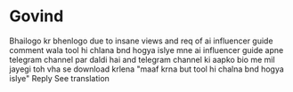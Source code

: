 # Govind
Bhailogo kr bhenlogo due to insane views and req of ai influencer guide comment wala tool hi chlana bnd hogya islye mne ai influencer guide apne telegram channel par daldi hai and telegram channel ki aapko bio me mil jayegi toh vha se download krlena "maaf krna but tool hi chalna bnd hogya islye"  Reply  See translation
